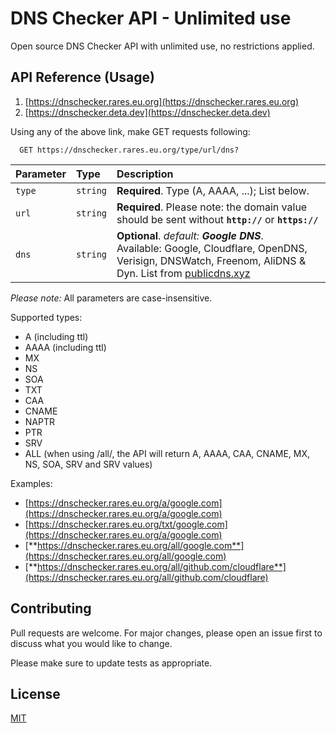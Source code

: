 # DNS Checker API - Unlimited use

Open source DNS Checker API with unlimited use, no restrictions applied.

## API Reference (Usage)
1. [https://dnschecker.rares.eu.org](https://dnschecker.rares.eu.org)
2. [https://dnschecker.deta.dev](https://dnschecker.deta.dev)

Using any of the above link, make GET requests following:

```http
  GET https://dnschecker.rares.eu.org/type/url/dns?
```

| Parameter | Type     | Description                       |
| :-------- | :------- | :-------------------------------- |
| `type`      | `string` | **Required**. Type (A, AAAA, ...); List below.|
| `url`      | `string` | **Required**. Please note: the domain value should be sent without **`http://`** or **`https://`**|
| `dns`      | `string` | **Optional**. *default: **Google DNS***.<br>Available: Google, Cloudflare, OpenDNS, Verisign, DNSWatch, Freenom, AliDNS & Dyn. List from [publicdns.xyz](https://www.publicdns.xyz/) |

_Please note:_ All parameters are case-insensitive.

Supported types:
- A (including ttl)
- AAAA (including ttl)
- MX
- NS
- SOA
- TXT
- CAA
- CNAME
- NAPTR
- PTR
- SRV
- ALL (when using /all/, the API will return A, AAAA, CAA, CNAME, MX, NS, SOA, SRV and SRV values) 

Examples:
- [https://dnschecker.rares.eu.org/a/google.com](https://dnschecker.rares.eu.org/a/google.com)
- [https://dnschecker.rares.eu.org/txt/google.com](https://dnschecker.rares.eu.org/a/google.com)
- [**https://dnschecker.rares.eu.org/all/google.com**](https://dnschecker.rares.eu.org/all/google.com)
- [**https://dnschecker.rares.eu.org/all/github.com/cloudflare**](https://dnschecker.rares.eu.org/all/github.com/cloudflare)

## Contributing
Pull requests are welcome. For major changes, please open an issue first to discuss what you would like to change.

Please make sure to update tests as appropriate.

## License
[MIT](https://choosealicense.com/licenses/mit/)